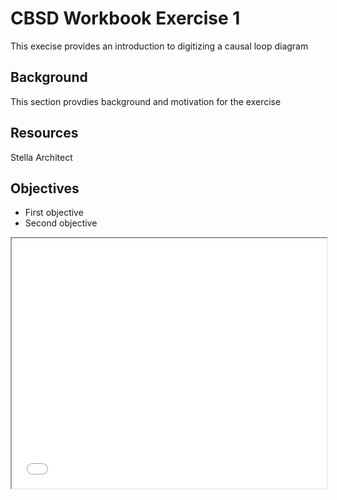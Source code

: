 <link rel="stylesheet" href="mystyle.css">

<div class="header">
   
   <h1>CBSD Workbook Exercise 1</h1>
   This execise provides an introduction to digitizing a causal loop diagram

</div>

<div class="content">

  <h2>Background</h2>
  This section provdies background and motivation for the exercise

  <h2>Resources</h2>
  Stella Architect
                    
  <h2>Objectives</h2>
   <ul>
      <li>First objective</li>
      <li>Second objective</li>
   </ul>

</div>

<div class="main">

<iframe src="instructions.html" title="Instructions" width="100%" height="400px">
        
</div>
